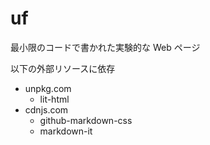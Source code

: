 # uf

最小限のコードで書かれた実験的な Web ページ

以下の外部リソースに依存

- unpkg.com
  - lit-html
- cdnjs.com
  - github-markdown-css
  - markdown-it

